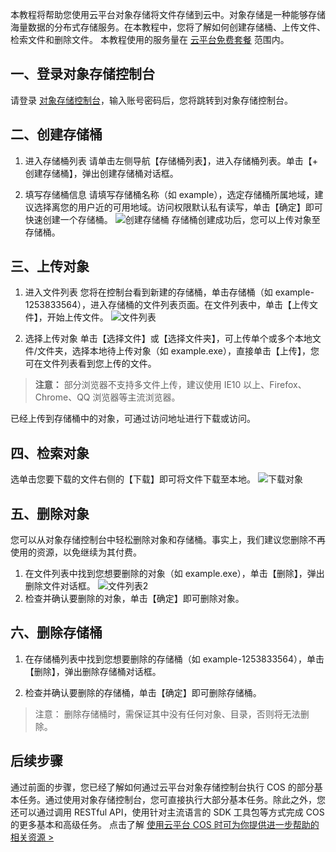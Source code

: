本教程将帮助您使用云平台对象存储将文件存储到云中。对象存储是一种能够存储海量数据的分布式存储服务。在本教程中，您将了解如何创建存储桶、上传文件、检索文件和删除文件。
本教程使用的服务量在 [云平台免费套餐](http://tcecqpoc.fsphere.cn/act/free) 范围内。

## 一、登录对象存储控制台
请登录 [对象存储控制台](http://console.tcecqpoc.fsphere.cn/cos5)，输入账号密码后，您将跳转到对象存储控制台。

## 二、创建存储桶
1. 进入存储桶列表
请单击左侧导航【存储桶列表】，进入存储桶列表。单击【+ 创建存储桶】，弹出创建存储桶对话框。

2. 填写存储桶信息
请填写存储桶名称（如 example），选定存储桶所属地域，建议选择离您的用户近的可用地域。访问权限默认私有读写，单击【确定】即可快速创建一个存储桶。
![创建存储桶](http://imgcache.tcecqpoc.fsphere.cn/image/mc.qcloudimg.com/static/img/47cf1e774c6bdfdfdff644b74ec5d22b/image.png)
存储桶创建成功后，您可以上传对象至存储桶。

## 三、上传对象
1. 进入文件列表
您将在控制台看到新建的存储桶，单击存储桶（如 example-1253833564），进入存储桶的文件列表页面。在文件列表中，单击【上传文件】，开始上传文件。
  ![文件列表](http://imgcache.tcecqpoc.fsphere.cn/image/mc.qcloudimg.com/static/img/f1ded4b0ac6cbe8753d40bf3c2bd935c/image.png)
	
2. 选择上传对象
单击【选择文件】或【选择文件夹】，可上传单个或多个本地文件/文件夹，选择本地待上传对象（如 example.exe），直接单击【上传】，您可在文件列表看到您上传的文件。

> **注意：**
> 部分浏览器不支持多文件上传，建议使用 IE10 以上、Firefox、Chrome、QQ 浏览器等主流浏览器。

已经上传到存储桶中的对象，可通过访问地址进行下载或访问。

## 四、检索对象
选单击您要下载的文件右侧的【下载】即可将文件下载至本地。
![下载对象](http://imgcache.tcecqpoc.fsphere.cn/image/mc.qcloudimg.com/static/img/ac28e44d8380965b083008d33852268b/image.png)

## 五、删除对象
您可以从对象存储控制台中轻松删除对象和存储桶。事实上，我们建议您删除不再使用的资源，以免继续为其付费。

1. 在文件列表中找到您想要删除的对象（如 example.exe），单击【删除】，弹出删除文件对话框。
   ![文件列表2](http://imgcache.tcecqpoc.fsphere.cn/image/mc.qcloudimg.com/static/img/18ed2294f880e3e886fc0159d91a52d4/image.png)
2. 检查并确认要删除的对象，单击【确定】即可删除对象。

## 六、删除存储桶
1. 在存储桶列表中找到您想要删除的存储桶（如 example-1253833564），单击【删除】，弹出删除存储桶对话框。

2. 检查并确认要删除的存储桶，单击【确定】即可删除存储桶。

> 注意：
> 删除存储桶时，需保证其中没有任何对象、目录，否则将无法删除。

## 后续步骤
通过前面的步骤，您已经了解如何通过云平台对象存储控制台执行 COS 的部分基本任务。通过使用对象存储控制台，您可直接执行大部分基本任务。除此之外，您还可以通过调用 RESTful API，使用针对主流语言的 SDK 工具包等方式完成 COS 的更多基本和高级任务。
点击了解 [使用云平台 COS 时可为你提供进一步帮助的相关资源 >](http://tcecqpoc.fsphere.cn/document/product/436/9898)
